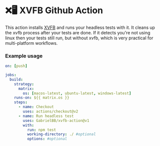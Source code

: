 
# ❌🖥️ XVFB Github Action

This action installs [XVFB](http://elementalselenium.com/tips/38-headless) and runs your headless tests with it. It cleans up the xvfb process after your tests are done. If it detects you're not using linux then your tests still run, but without xvfb, which is very practical for multi-platform workflows.

### Example usage

```yml
on: [push]

jobs:
  build:
    strategy:
      matrix:
        os: [macos-latest, ubuntu-latest, windows-latest]
    runs-on: ${{ matrix.os }}
    steps:
      - name: Checkout
        uses: actions/checkout@v2
      - name: Run headless test
        uses: GabrielBB/xvfb-action@v1
        with:
          run: npm test
          working-directory: ./ #optional
          options: #optional
```
